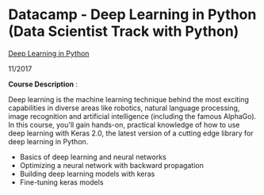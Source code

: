 # Datacamp - Deep Learning in Python (Data Scientist Track with Python)  
[Deep Learning in Python](https://www.datacamp.com/courses/deep-learning-in-python)

11/2017    

**Course Description** :

Deep learning is the machine learning technique behind the most exciting capabilities in diverse areas like robotics, natural language processing, image recognition and artificial intelligence (including the famous AlphaGo). In this course, you'll gain hands-on, practical knowledge of how to use deep learning with Keras 2.0, the latest version of a cutting edge library for deep learning in Python.  

- Basics of deep learning and neural networks
- Optimizing a neural network with backward propagation
- Building deep learning models with keras
- Fine-tuning keras models

